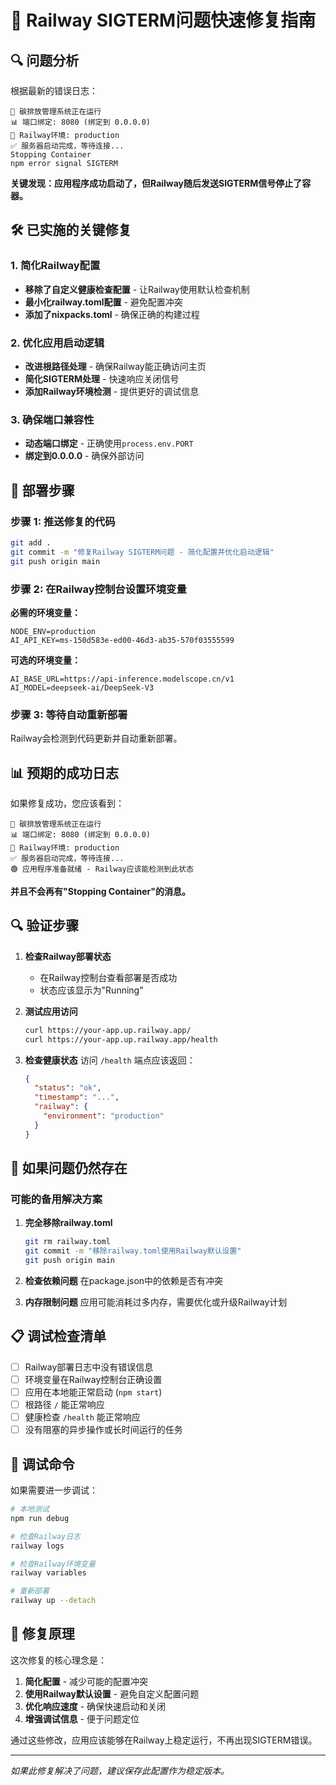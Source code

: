 # 🚄 Railway SIGTERM问题快速修复指南

## 🔍 问题分析

根据最新的错误日志：
```
🚀 碳排放管理系统正在运行
📊 端口绑定: 8080 (绑定到 0.0.0.0)  
🚄 Railway环境: production
✅ 服务器启动完成，等待连接...
Stopping Container
npm error signal SIGTERM
```

**关键发现：应用程序成功启动了，但Railway随后发送SIGTERM信号停止了容器。**

## 🛠️ 已实施的关键修复

### 1. 简化Railway配置
- **移除了自定义健康检查配置** - 让Railway使用默认检查机制
- **最小化railway.toml配置** - 避免配置冲突
- **添加了nixpacks.toml** - 确保正确的构建过程

### 2. 优化应用启动逻辑
- **改进根路径处理** - 确保Railway能正确访问主页
- **简化SIGTERM处理** - 快速响应关闭信号
- **添加Railway环境检测** - 提供更好的调试信息

### 3. 确保端口兼容性
- **动态端口绑定** - 正确使用`process.env.PORT`
- **绑定到0.0.0.0** - 确保外部访问

## 🚀 部署步骤

### 步骤 1: 推送修复的代码
```bash
git add .
git commit -m "修复Railway SIGTERM问题 - 简化配置并优化启动逻辑"
git push origin main
```

### 步骤 2: 在Railway控制台设置环境变量
**必需的环境变量：**
```
NODE_ENV=production
AI_API_KEY=ms-150d583e-ed00-46d3-ab35-570f03555599
```

**可选的环境变量：**
```
AI_BASE_URL=https://api-inference.modelscope.cn/v1
AI_MODEL=deepseek-ai/DeepSeek-V3
```

### 步骤 3: 等待自动重新部署

Railway会检测到代码更新并自动重新部署。

## 📊 预期的成功日志

如果修复成功，您应该看到：
```
🚀 碳排放管理系统正在运行
📊 端口绑定: 8080 (绑定到 0.0.0.0)
🚄 Railway环境: production
✅ 服务器启动完成，等待连接...
🟢 应用程序准备就绪 - Railway应该能检测到此状态
```

**并且不会再有"Stopping Container"的消息。**

## 🔍 验证步骤

1. **检查Railway部署状态**
   - 在Railway控制台查看部署是否成功
   - 状态应该显示为"Running"

2. **测试应用访问**
   ```bash
   curl https://your-app.up.railway.app/
   curl https://your-app.up.railway.app/health
   ```

3. **检查健康状态**
   访问 `/health` 端点应该返回：
   ```json
   {
     "status": "ok",
     "timestamp": "...",
     "railway": {
       "environment": "production"
     }
   }
   ```

## 🚨 如果问题仍然存在

### 可能的备用解决方案

1. **完全移除railway.toml**
   ```bash
   git rm railway.toml
   git commit -m "移除railway.toml使用Railway默认设置"
   git push origin main
   ```

2. **检查依赖问题**
   在package.json中的依赖是否有冲突

3. **内存限制问题**
   应用可能消耗过多内存，需要优化或升级Railway计划

## 📋 调试检查清单

- [ ] Railway部署日志中没有错误信息
- [ ] 环境变量在Railway控制台正确设置
- [ ] 应用在本地能正常启动 (`npm start`)
- [ ] 根路径 `/` 能正常响应
- [ ] 健康检查 `/health` 能正常响应
- [ ] 没有阻塞的异步操作或长时间运行的任务

## 🔧 调试命令

如果需要进一步调试：

```bash
# 本地测试
npm run debug

# 检查Railway日志
railway logs

# 检查Railway环境变量
railway variables

# 重新部署
railway up --detach
```

## 🎯 修复原理

这次修复的核心理念是：
1. **简化配置** - 减少可能的配置冲突
2. **使用Railway默认设置** - 避免自定义配置问题
3. **优化响应速度** - 确保快速启动和关闭
4. **增强调试信息** - 便于问题定位

通过这些修改，应用应该能够在Railway上稳定运行，不再出现SIGTERM错误。

---

*如果此修复解决了问题，建议保存此配置作为稳定版本。*
